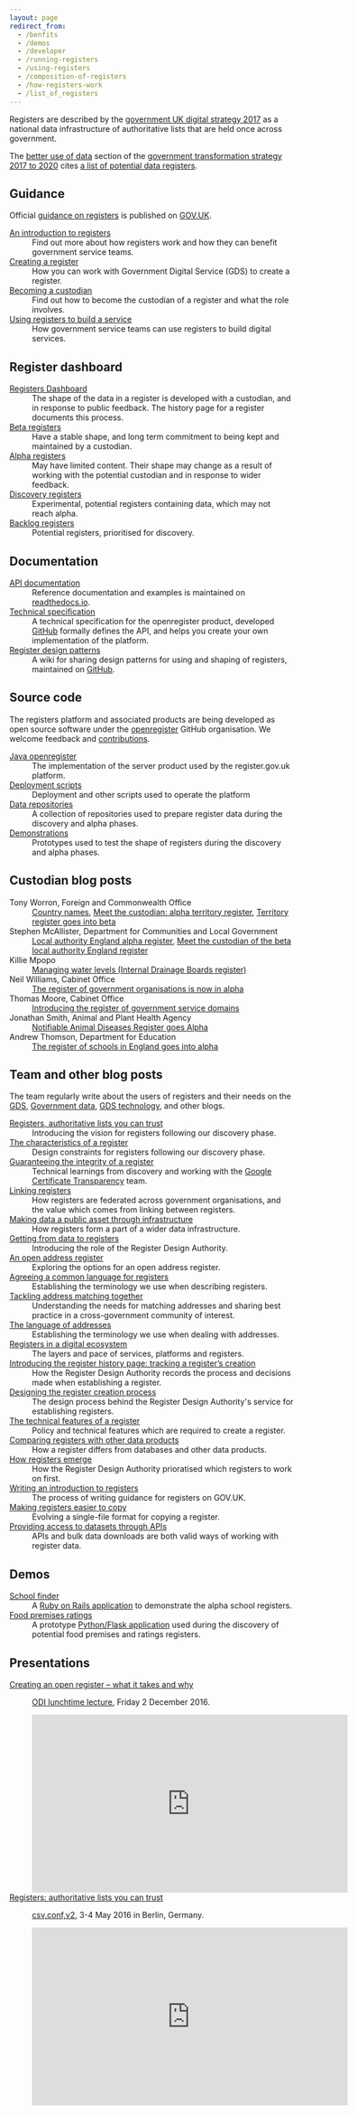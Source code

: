 ```yaml
---
layout: page
redirect_from:
  - /benfits
  - /demos
  - /developer
  - /running-registers
  - /using-registers
  - /composition-of-registers
  - /how-registers-work
  - /list_of_registers
---
```


Registers are described by the [government UK digital strategy 2017](https://www.gov.uk/government/publications/uk-digital-strategy) as a national data infrastructure of authoritative lists that are held once across government.

The [better use of data](https://www.gov.uk/government/publications/government-transformation-strategy-2017-to-2020/government-transformation-strategy-better-use-of-data) section of the [government transformation strategy 2017 to 2020](https://www.gov.uk/government/publications/government-transformation-strategy-2017-to-2020) cites [a list of potential data registers](https://www.gov.uk/government/publications/government-transformation-strategy-2017-to-2020/government-transformation-strategy-appendix-list-of-potential-data-registers).

## Guidance
<p>Official <a href="https://www.gov.uk/government/collections/registers-guidance">guidance on registers</a> is published on <a href="https://www.gov.uk">GOV.UK</a>.</p>
<dl>
<dt><a href="https://www.gov.uk/government/publications/registers/registers">An introduction to registers</a></dt>
<dd>Find out more about how registers work and how they can benefit government service teams.</dd>
<dt><a href="https://www.gov.uk/guidance/creating-a-register">Creating a register</a></dt>
<dd>How you can work with Government Digital Service (GDS) to create a register.</dd>
<dt><a href="https://www.gov.uk/guidance/registers-becoming-a-custodian">Becoming a custodian</a></dt>
<dd>Find out how to become the custodian of a register and what the role involves.</dd>
<dt><a href="https://www.gov.uk/guidance/using-registers-to-build-a-service">Using registers to build a service</a></dt>
<dd>How government service teams can use registers to build digital services.</dd>
</dl>


## Register dashboard
<dl>
<dt><a href="https://registers.cloudapps.digital/registers">Registers Dashboard</a></dt>
<dd>The shape of the data in a register is developed with a custodian, and in response to public feedback. The history page for a register documents this process.</dd>
<dt><a href="https://registers.cloudapps.digital/registers?phase=Beta">Beta registers</a></dt>
<dd>Have a stable shape, and long term commitment to being kept and maintained by a custodian.</dd>
<dt><a href="https://registers.cloudapps.digital/registers?phase=Alpha">Alpha registers</a></dt>
<dd>May have limited content. Their shape may change as a result of working with the potential custodian and in response to wider feedback.</dd>
<dt><a href="https://registers.cloudapps.digital/registers?phase=Discovery">Discovery registers</a></dt>
<dd>Experimental, potential registers containing data, which may not reach alpha.</dd>
<dt><a href="https://registers.cloudapps.digital/registers?phase=Backlog">Backlog registers</a></dt>
<dd>Potential registers, prioritised for discovery.</dd>
</dl>

## Documentation
<dl>
<dt><a href="http://open-registers-docs.readthedocs.io/en/latest/">API documentation</a></dt>
<dd>Reference documentation and examples is maintained on <a href="http://open-registers-docs.readthedocs.io/en/latest/">readthedocs.io</a>.</dd>
<dt><a href="https://openregister.github.io/specification/">Technical specification</a></dt>
<dd>A technical specification for the openregister product, developed <a href="https://github.com/openregister/specification">GitHub</a> formally defines the API,
and helps you create your own implementation of the platform.</dd>
<dt><a href="{{ site.baseurl }}/patterns/">Register design patterns</a></dt>
<dd>A wiki for sharing design patterns for using and shaping of registers, maintained on <a href="https://github.com/openregister/www.openregister.org">GitHub</a>.</dd>
</dl>

## Source code
<p>The registers platform and associated products are being developed as open source software under the <a href="https://github.com/openregister">openregister</a> GitHub organisation.
We welcome feedback and <a href="https://github.com/alphagov/styleguides/blob/master/pull-requests.md">contributions</a>.</p>
<dl>
<dt><a href="https://github.com/openregister/openregister-java">Java openregister</a></dt>
<dd>The implementation of the server product used by the register.gov.uk platform.</dd>
<dt><a href="https://github.com/openregister/deployment">Deployment scripts</a></dt>
<dd>Deployment and other scripts used to operate the platform</dd>
<dt><a href="https://github.com/openregister?utf8=%E2%9C%93&q=-data">Data repositories</a></dt>
<dd>A collection of repositories used to prepare register data during the discovery and alpha phases.</dd>
<dt><a href="https://github.com/openregister?utf8=%E2%9C%93&q=-demo">Demonstrations</a></dt>
<dd>Prototypes used to test the shape of registers during the discovery and alpha phases.</dd>
</dl>


## Custodian blog posts
<dl>
<dt>Tony Worron, Foreign and Commonwealth Office</dt>
<dd>
<a href="http://blogs.fco.gov.uk/guestpost/2016/02/11/spreading-the-word-and-data-on-country-names/">Country names</a>,
<a href="https://data.blog.gov.uk/2016/10/12/meet-the-custodian-alpha-territory-register/">Meet the custodian: alpha territory register</a>,
<a href="https://data.blog.gov.uk/2016/12/19/territory-register-goes-into-beta/">Territory register goes into beta</a>
</dd>

<dt>Stephen McAllister, Department for Communities and Local Government</dt>
<dd>
<a href="https://data.blog.gov.uk/2016/09/07/local-authority-england-alpha-register/">Local authority England alpha register</a>,
<a href="https://data.blog.gov.uk/2016/10/26/meet-the-custodian-of-the-beta-local-authority-england-register/">Meet the custodian of the beta local authority England register</a>
</dd>

<dt>Killie Mpopo</dt>
<dd>
<a href="https://data.blog.gov.uk/2017/03/20/creating-a-register-for-managing-water-levels/">Managing water levels (Internal Drainage Boards register)</a>
</dd>

<dt>Neil Williams, Cabinet Office</dt>
<dd>
<a href="https://data.blog.gov.uk/2017/03/27/the-register-of-government-organisations-is-now-in-alpha/">The register of government organisations is now in alpha</a>
</dd>

<dt>Thomas Moore, Cabinet Office</dt>
<dd>
<a href="https://data.blog.gov.uk/2017/03/31/introducing-the-register-of-government-service-domains/">Introducing the register of government service domains</a>
</dd>

<dt>

<dt>Jonathan Smith, Animal and Plant Health Agency</dt>
<dd>
<a href="https://defradigital.blog.gov.uk/2017/02/17/notifiable-animal-diseases-register-goes-alpha/">Notifiable Animal Diseases Register goes Alpha</a>
</dd>

<dt>Andrew Thomson, Department for Education</dt>
<dd><a href="https://data.blog.gov.uk/2016/11/29/the-register-of-schools-in-england-goes-into-alpha/">The register of schools in England goes into alpha</a></dd>
</dl>


## Team and other blog posts
<p>The team regularly write about the users of registers and their needs on the
<a href="https://gds.blog.gov.uk">GDS</a>,
<a href="https://data.blog.gov.uk">Government data</a>,
<a href="https://gdstechnology.blog.gov.uk">GDS technology</a>, and other blogs.</p>

<dl>
<dt><a href="https://gds.blog.gov.uk/2015/09/01/registers-authoritative-lists-you-can-trust/">Registers, authoritative lists you can trust</a></dt>
<dd>Introducing the vision for registers following our discovery phase.</dd>
<dt><a href="https://gds.blog.gov.uk/2015/10/13/the-characteristics-of-a-register/">The characteristics of a register</a></dt>
<dd>Design constraints for registers following our discovery phase.</dd>
<dt><a href="https://gdstechnology.blog.gov.uk/2015/10/13/guaranteeing-the-integrity-of-a-register/">Guaranteeing the integrity of a register</a></dt>
<dd>Technical learnings from discovery and working with the <a href="https://github.com/google/certificate-transparency">Google Certificate Transparency</a> team.</dd>
<dt><a href="https://gds.blog.gov.uk/2015/12/16/linking-registers/">Linking registers</a></dt>
<dd>How registers are federated across government organisations, and the value which comes from linking between registers.</dd>
<dt><a href="https://gds.blog.gov.uk/2015/11/03/making-data-a-public-asset-through-infrastructure/">Making data a public asset through infrastructure</a></dt>
<dd>How registers form a part of a wider data infrastructure.</dd>
<dt><a href="https://gds.blog.gov.uk/2016/03/11/getting-from-data-to-registers/">Getting from data to registers</a></dt>
<dd>Introducing the role of the Register Design Authority.</dd>
<dt><a href="https://gds.blog.gov.uk/2016/03/23/an-open-address-register/">An open address register</a></dt>
<dd>Exploring the options for an open address register.</dd>
<dt><a href="https://data.blog.gov.uk/2016/08/02/agreeing-a-common-language-for-registers/">Agreeing a common language for registers</a></dt>
<dd>Establishing the terminology we use when describing registers.</dd>
<dt><a href="https://data.blog.gov.uk/2016/08/09/tackling-address-matching-together/">Tackling address matching together</a></dt>
<dd>Understanding the needs for matching addresses and sharing best practice in a cross-government community of interest.</dd>
<dt><a href="https://data.blog.gov.uk/2016/08/19/the-language-of-addresses/">The language of addresses</a></dt>
<dd>Establishing the terminology we use when dealing with addresses.</dd>
<dt><a href="https://data.blog.gov.uk/2016/09/12/registers-in-a-digital-ecosystem/">Registers in a digital ecosystem</a></dt>
<dd>The layers and pace of services, platforms and registers.</dd>
<dt><a href="https://data.blog.gov.uk/2016/10/14/introducing-the-register-history-page-tracking-a-registers-creation/">Introducing the register history page: tracking a register’s creation</a></dt>
<dd>How the Register Design Authority records the process and decisions made when establishing a register.</dd>
<dt><a href="https://gds.blog.gov.uk/2016/10/18/designing-the-register-creation-process/">Designing the register creation process</a></dt>
<dd>The design process behind the Register Design Authority's service for establishing registers.</dd>
<dt><a href="https://data.blog.gov.uk/2016/10/28/technical-features-of-a-register/">The technical features of a register</a></dt>
<dd>Policy and technical features which are required to create a register.</dd>
<dt><a href="https://data.blog.gov.uk/2016/10/31/comparing-registers-with-other-data-products/">Comparing registers with other data products</a></dt>
<dd>How a register differs from databases and other data products.</dd>
<dt><a href="https://data.blog.gov.uk/2016/10/24/how-registers-emerge/">How registers emerge</a></dt>
<dd>How the Register Design Authority prioratised which registers to work on first.</dd>
<dt><a href="https://data.blog.gov.uk/2016/07/19/writing-an-introduction-to-registers/">Writing an introduction to registers</a></dt>
<dd>The process of writing guidance for registers on GOV.UK.</dd>
<dt><a href="https://data.blog.gov.uk/2017/01/23/making-registers-easier-to-copy/">Making registers easier to copy</a></dt>
<dd>Evolving a single-file format for copying a register.</dd>
<dt><a href="https://gdstechnology.blog.gov.uk/2017/02/03/providing-access-to-datasets-through-apis/">Providing access to datasets through APIs</a></dt>
<dd>APIs and bulk data downloads are both valid ways of working with register data.</dd>
</dl>

## Demos
<dl>
<dt><a href="https://openregister-school-demo.herokuapp.com/">School finder</a></dt>
<dd>A <a href="https://github.com/openregister/school-demo">Ruby on Rails application</a> to demonstrate the alpha school registers.</dd>
<dt><a href="http://openregister-food-ratings-demo.herokuapp.com/">Food premises ratings</a></dt>
<dd>A prototype <a href="https://github.com/openregister/food-ratings-demo">Python/Flask application</a> used during the discovery of potential food premises and ratings registers.</dd>
</dl>

## Presentations
<dl>
<dt><a href="http://theodi.org/lunchtime-lectures/friday-lunchtime-lecture-creating-an-open-register-what-it-takes-and-why">Creating an open register – what it takes and why</a></dt>
<dd><p><a href="http://theodi.org/lunchtime-lectures">ODI lunchtime lecture</a>, Friday 2 December 2016.</p>
<iframe width="560" height="315" src="https://www.youtube.com/embed/p85OxqQX0Yk" frameborder="0" allowfullscreen></iframe>
</dd>
<dt><a href="https://csvconf.com/2016/#michaelaphilip">Registers: authoritative lists you can trust</a></dt>
<dd><p><a href="https://csvconf.com/2016/">csv,conf,v2</a>, 3-4 May 2016 in Berlin, Germany.</p>
<iframe width="560" height="315" src="https://www.youtube.com/embed/qR79NsxpcbY" frameborder="0" allowfullscreen></iframe>
</dd>
</dl>
